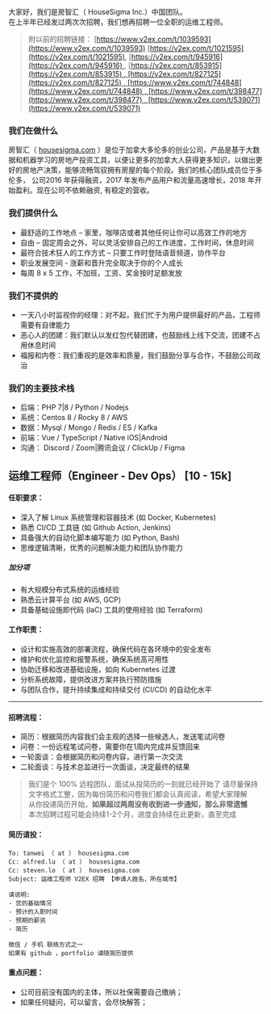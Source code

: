 大家好，我们是房智汇（ HouseSigma Inc.）中国团队。  
在上半年已经发过两次次招聘，我们想再招聘一位全职的运维工程师。

> 附以前的招聘链接： [https://www.v2ex.com/t/1039593](https://www.v2ex.com/t/1039593) [https://v2ex.com/t/1021595](https://v2ex.com/t/1021595), [https://v2ex.com/t/945916](https://v2ex.com/t/945916) , [https://v2ex.com/t/853915](https://v2ex.com/t/853915) , [https://v2ex.com/t/827125](https://v2ex.com/t/827125) , [https://www.v2ex.com/t/744848](https://www.v2ex.com/t/744848) , [https://www.v2ex.com/t/398477](https://www.v2ex.com/t/398477) , [https://www.v2ex.com/t/539071](https://www.v2ex.com/t/539071)

### 我们在做什么

房智汇（ [housesigma.com](http://housesigma.com/) ）是位于加拿大多伦多的创业公司，产品是基于大数据和机器学习的房地产投资工具，以便让更多的加拿大人获得更多知识，以做出更好的房地产决策，能够流畅驾驭拥有房屋的每个阶段。我们的核心团队成员位于多伦多， 公司2016 年获得融资，2017 年发布产品用户和流量高速增长，2018 年开始盈利。现在公司不依赖融资, 有稳定的营收。

### 我们提供什么

*   最舒适的工作地点 – 家里，咖啡店或者其他任何让你可以高效工作的地方
*   自由 – 固定周会之外，可以灵活安排自己的工作进度，工作时间，休息时间
*   最符合技术狂人的工作方式 – 只要工作时登陆语音频道，协作平台
*   职业发展空间 - 涨薪和晋升完全取决于你的个人成长
*   每周 8 x 5 工作，不加班，工资、奖金按时足额发放

### 我们不提供的

*   一天八小时监视你的经理：对不起，我们忙于为用户提供最好的产品，工程师需要有自律能力
*   恶心人的团建：我们默认以发红包代替团建，也鼓励线上线下交流，团建不占用休息时间
*   福报和内卷：我们重视的是效率和质量，我们鼓励分享与合作，不鼓励公司政治

### 我们的主要技术栈

*   后端：PHP 7|8 / Python / Nodejs
*   系统：Centos 8 / Rocky 8 / AWS
*   数据：Mysql / Mongo / Redis / ES / Kafka
*   前端：Vue / TypeScript / Native iOS|Android 
*   沟通： Discord /  Zoom|腾讯会议 / ClickUp / Figma

## 运维工程师（Engineer - Dev Ops） \[10 - 15k\]

####  任职要求：

- 深入了解 Linux 系统管理和容器技术 (如 Docker, Kubernetes)
- 熟悉 CI/CD 工具链 (如 Github Action, Jenkins)
- 具备强大的自动化脚本编写能力 (如 Python, Bash)
- 思维逻辑清晰，优秀的问题解决能力和团队协作能力

##### 加分项

- 有大规模分布式系统的运维经验
- 熟悉云计算平台 (如 AWS, GCP)
- 具备基础设施即代码 (IaC) 工具的使用经验 (如 Terraform)

#### 工作职责：

- 设计和实施高效的部署流程，确保代码在各环境中的安全发布
- 维护和优化监控和报警系统，确保系统高可用性
- 协助迁移和改进基础设施，如向 Kubernetes 过渡
- 分析系统故障，提供改进方案并执行预防措施
- 与团队合作，提升持续集成和持续交付 (CI/CD) 的自动化水平

* * *

#### 招聘流程：

* 简历：根据简历内容我们会主观的选择一些候选人，发送笔试问卷
* 问卷：一份远程笔试问卷，需要你在1周内完成并反馈回来
* 一轮面谈：会根据简历和问卷内容，进行第一次交流
* 二轮面谈：与技术总监进行一次面谈，决定最终的结果

> 我们是个 100% 远程团队，面试从投简历的一刻就已经开始了
> 请尽量保持文字格式工整，因为每份简历和问卷我们都会认真阅读，希望大家理解  
> 从你投递简历开始，**如果超过两周没有收到进一步通知，那么非常遗憾**  
> 本次招聘过程可能会持续1-2个月，进度会持续在此更新，直至完成
 

#### 简历请投：

```plain
To: tanwei （ at ） housesigma.com
Cc: alfred.lu （ at ） housesigma.com
Cc: steven.lo （ at ） housesigma.com
Subject: 运维工程师 V2EX 招聘 【申请人姓名，所在城市】

请说明:
- 您的基础情况
- 预计的入职时间
- 预期的薪资
- 简历

微信 / 手机 联络方式之一
如果有 github ，portfolio 请随简历提供
```

#### 重点问题：
- 公司目前没有国内的主体，所以社保需要自己缴纳；
- 如果任何疑问，可以留言，会尽快解答；
